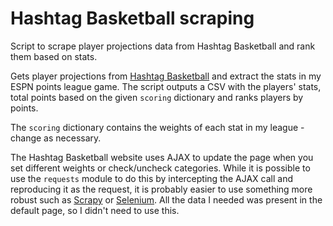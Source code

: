 # Hashtag Basketball scraping
Script to scrape player projections data from Hashtag Basketball and rank them based on stats.

Gets player projections from [Hashtag Basketball]('https://hashtagbasketball.com/fantasy-basketball-projections') and extract the stats in my ESPN points league game. The script outputs a CSV with the players' stats, total points based on the given `scoring` dictionary and ranks players by points.


The `scoring` dictionary contains the weights of each stat in my league - change as necessary.

The Hashtag Basketball website uses AJAX to update the page when you set different weights or check/uncheck categories. While it is possible to use the `requests` module to do this by intercepting the AJAX call and reproducing it as the request, it is probably easier to use something more robust such as [Scrapy](https://scrapy.org/) or [Selenium](https://pypi.org/project/selenium/). All the data I needed was present in the default page, so I didn't need to use this.
